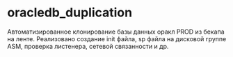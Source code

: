 # oracledb_duplication
Автоматизированное клонирование базы данных оракл PROD из бекапа на ленте.
Реализовано создание init файла, sp файла на дисковой группе ASM, проверка листенера, сетевой связанности и др.
